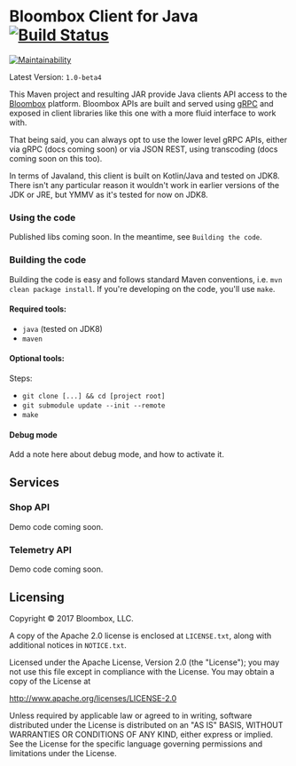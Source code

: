 # Bloombox Client for Java  [![Build Status](https://travis-ci.org/Bloombox/Java.svg?branch=master)](https://travis-ci.org/Bloombox/Java)

[![Maintainability](https://api.codeclimate.com/v1/badges/97f47bd5c867f368414a/maintainability)](https://codeclimate.com/github/Bloombox/Java/maintainability)

Latest Version: `1.0-beta4`

This Maven project and resulting JAR provide Java clients API access to the [Bloombox](https://bloombox.io) platform.
Bloombox APIs are built and served using [gRPC](https://grpc.io) and exposed in client libraries like this one with a
more fluid interface to work with.

That being said, you can always opt to use the lower level gRPC APIs, either via gRPC (docs coming soon) or via JSON
REST, using transcoding (docs coming soon on this too).

In terms of Javaland, this client is built on Kotlin/Java and tested on JDK8. There isn't any particular reason it
wouldn't work in earlier versions of the JDK or JRE, but YMMV as it's tested for now on JDK8.


### Using the code

Published libs coming soon. In the meantime, see `Building the code`.


### Building the code

Building the code is easy and follows standard Maven conventions, i.e. `mvn clean package install`.
If you're developing on the code, you'll use `make`.

#### Required tools:

- `java` (tested on JDK8)
- `maven`


#### Optional tools:

Steps:

- `git clone [...] && cd [project root]`
- `git submodule update --init --remote`
- `make`


#### Debug mode

Add a note here about debug mode, and how to activate it.


## Services


### Shop API

Demo code coming soon.


### Telemetry API

Demo code coming soon.


## Licensing

Copyright © 2017 Bloombox, LLC.

A copy of the Apache 2.0 license is enclosed at `LICENSE.txt`, along with
additional notices in `NOTICE.txt`.

Licensed under the Apache License, Version 2.0 (the "License");
you may not use this file except in compliance with the License.
You may obtain a copy of the License at

http://www.apache.org/licenses/LICENSE-2.0

Unless required by applicable law or agreed to in writing, software
distributed under the License is distributed on an "AS IS" BASIS,
WITHOUT WARRANTIES OR CONDITIONS OF ANY KIND, either express or implied.
See the License for the specific language governing permissions and
limitations under the License.
